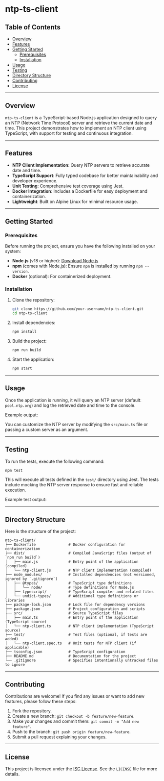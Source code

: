 
# ntp-ts-client

<!-- Table of Contents -->
## Table of Contents
- [Overview](#overview)
- [Features](#features)
- [Getting Started](#getting-started)
  - [Prerequisites](#prerequisites)
  - [Installation](#installation)
- [Usage](#usage)
- [Testing](#testing)
- [Directory Structure](#directory-structure)
- [Contributing](#contributing)
- [License](#license)

---

## Overview

`ntp-ts-client` is a TypeScript-based Node.js application designed to query an NTP (Network Time Protocol) server and retrieve the current date and time. This project demonstrates how to implement an NTP client using TypeScript, with support for testing and continuous integration.

---

## Features

- **NTP Client Implementation**: Query NTP servers to retrieve accurate date and time.
- **TypeScript Support**: Fully typed codebase for better maintainability and developer experience.
- **Unit Testing**: Comprehensive test coverage using Jest.
- **Docker Integration**: Includes a Dockerfile for easy deployment and containerization.
- **Lightweight**: Built on Alpine Linux for minimal resource usage.

---

## Getting Started

### Prerequisites

Before running the project, ensure you have the following installed on your system:

- **Node.js** (v18 or higher): [Download Node.js](https://nodejs.org/)
- **npm** (comes with Node.js): Ensure `npm` is installed by running `npm --version`.
- **Docker** (optional): For containerized deployment.

### Installation

1. Clone the repository:
   ```bash
   git clone https://github.com/your-username/ntp-ts-client.git
   cd ntp-ts-client
   ```

2. Install dependencies:
   ```bash
   npm install
   ```

3. Build the project:
   ```bash
   npm run build
   ```

4. Start the application:
   ```bash
   npm start
   ```

---

## Usage

Once the application is running, it will query an NTP server (default: `pool.ntp.org`) and log the retrieved date and time to the console.

Example output:

You can customize the NTP server by modifying the `src/main.ts` file or passing a custom server as an argument.

---

## Testing

To run the tests, execute the following command:
   ```bash
   npm test
   ```

This will execute all tests defined in the `test/` directory using Jest. The tests include mocking the NTP server response to ensure fast and reliable execution.

Example test output:

---

## Directory Structure

Here is the structure of the project:
```
ntp-ts-client/
├── Dockerfile               # Docker configuration for containerization
├── dist/                    # Compiled JavaScript files (output of `npm run build`)
│   ├── main.js              # Entry point of the application (compiled)
│   └── ntp-client.js        # NTP client implementation (compiled)
├── node_modules/            # Installed dependencies (not versioned, ignored by `.gitignore`)
│   ├── @types/              # TypeScript type definitions
│   │   └── node/            # Type definitions for Node.js
│   ├── typescript/          # TypeScript compiler and related files
│   └── undici-types/        # Additional type definitions or libraries
├── package-lock.json        # Lock file for dependency versions
├── package.json             # Project configuration and scripts
├── src/                     # Source TypeScript files
│   ├── main.ts              # Entry point of the application (TypeScript source)
│   └── ntp-client.ts        # NTP client implementation (TypeScript source)
├── test/                    # Test files (optional, if tests are added)
│   └── ntp-client.spec.ts   # Unit tests for NTP client (if applicable)
├── tsconfig.json            # TypeScript configuration
├── README.md                # Documentation for the project
└── .gitignore               # Specifies intentionally untracked files to ignore
```
---

## Contributing

 Contributions are welcome! If you find any issues or want to add new features, please follow these steps:

1. Fork the repository.
2. Create a new branch: `git checkout -b feature/new-feature`.
3. Make your changes and commit them: `git commit -m "Add new feature"`.
4. Push to the branch: `git push origin feature/new-feature`.
5. Submit a pull request explaining your changes.

---

## License

This project is licensed under the [ISC License](LICENSE). See the `LICENSE` file for more details.
